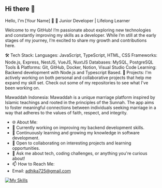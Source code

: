 ## Hi there 👋

Hello, I'm [Your Name] 👋
🌱 Junior Developer | Lifelong Learner

Welcome to my GitHub! I’m passionate about exploring new technologies and constantly improving my skills as a developer. While I’m still at the early stages of my journey, I’m excited to share my growth and contributions here.

🛠️ Tech Stack:
Languages: JavaScript, TypeScript, HTML, CSS
Frameworks: Node.js, Express, NestJS, VueJS, NuxtJS
Databases: MySQL, PostgreSQL
Tools & Platforms: Git, GitHub, Docker, Notion, Visual Studio Code
Learning: Backend development with Node.js and Typescript Based.
🚀 Projects:
I'm actively working on both personal and collaborative projects that help me expand my skill set. Check out some of my repositories to see what I've been working on.

Mawaddah Indonesia: Mawaddah is a unique marriage platform inspired by Islamic teachings and rooted in the principles of the Sunnah. The app aims to foster meaningful connections between individuals seeking marriage in a way that adheres to the values of faith, respect, and integrity.
<!--[Another Project]: Another project highlight.-->
- 🌐 About Me:
- 🔭 Currently working on improving my backend development skills.
- 🌱 Continuously learning and growing my knowledge in software development.
- 👯 Open to collaborating on interesting projects and learning opportunities.
- 💬 Ask me about tech, coding challenges, or anything you're curious about!
- 📫 How to Reach Me:
- Email: adhika725@gmail.com
<!-- LinkedIn: [your LinkedIn profile] -->

[![My Skills](https://skillicons.dev/icons?i=js,html,css,docker,git,js,ts,ubuntu,postgres)](https://skillicons.dev)

<!--
**mikaazui/mikaazui** is a ✨ _special_ ✨ repository because its `README.md` (this file) appears on your GitHub profile.

Here are some ideas to get you started:

- 🔭 I’m currently working on ...
- 🌱 I’m currently learning ...
- 👯 I’m looking to collaborate on ...
- 🤔 I’m looking for help with ...
- 💬 Ask me about ...
- 📫 How to reach me: ...
- 😄 Pronouns: ...
- ⚡ Fun fact: ...
-->

